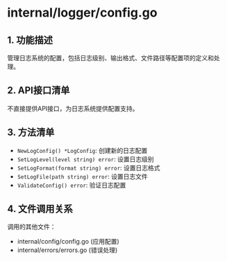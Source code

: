 # internal/logger/config.go

## 1. 功能描述
管理日志系统的配置，包括日志级别、输出格式、文件路径等配置项的定义和处理。

## 2. API接口清单
不直接提供API接口，为日志系统提供配置支持。

## 3. 方法清单
- `NewLogConfig() *LogConfig`: 创建新的日志配置
- `SetLogLevel(level string) error`: 设置日志级别
- `SetLogFormat(format string) error`: 设置日志格式
- `SetLogFile(path string) error`: 设置日志文件
- `ValidateConfig() error`: 验证日志配置

## 4. 文件调用关系
调用的其他文件：
- internal/config/config.go (应用配置)
- internal/errors/errors.go (错误处理) 
